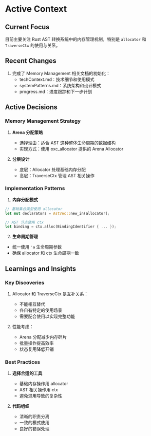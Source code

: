 # Active Context

## Current Focus
目前主要关注 Rust AST 转换系统中的内存管理机制，特别是 `allocator` 和 `TraverseCtx` 的使用与关系。

## Recent Changes
1. 完成了 Memory Management 相关文档的初始化：
   - techContext.md：技术细节和使用模式
   - systemPatterns.md：系统架构和设计模式
   - progress.md：进度跟踪和下一步计划

## Active Decisions

### Memory Management Strategy
1. **Arena 分配策略**
   - 选择理由：适合 AST 这种整体生命周期的数据结构
   - 实现方式：使用 oxc_allocator 提供的 Arena Allocator

2. **分层设计**
   - 底层：Allocator 处理基础内存分配
   - 高层：TraverseCtx 管理 AST 相关操作

### Implementation Patterns
1. **内存分配模式**
```rust
// 基础集合类型使用 allocator
let mut declarators = AstVec::new_in(allocator);

// AST 节点使用 ctx
let binding = ctx.alloc(BindingIdentifier { ... });
```

2. **生命周期管理**
- 统一使用 `'a` 生命周期参数
- 确保 allocator 和 ctx 生命周期一致

## Learnings and Insights

### Key Discoveries
1. Allocator 和 TraverseCtx 是互补关系：
   - 不能相互替代
   - 各自有特定的使用场景
   - 需要配合使用以实现完整功能

2. 性能考虑：
   - Arena 分配减少内存碎片
   - 批量操作提高效率
   - 状态复用降低开销

### Best Practices
1. **选择合适的工具**
   - 基础内存操作用 allocator
   - AST 相关操作用 ctx
   - 避免混用导致的复杂性

2. **代码组织**
   - 清晰的职责分离
   - 一致的模式使用
   - 良好的错误处理

